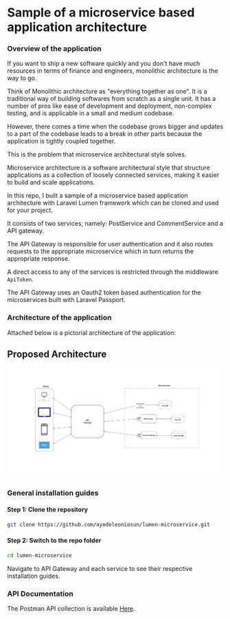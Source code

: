 # Sample of a microservice based application architecture

### Overview of the application
If you want to ship a new software quickly and you don't have much resources in terms of finance and engineers, monolithic architecture is the way to go.

Think of Monolithic architecture as "everything together as one". It is a traditional way of building softwares from scratch as a single unit. It has a number of pros like ease of development and deployment, non-complex testing,  and is applicable in a small and medium codebase.

However, there comes a time when the codebase grows bigger and updates to a part of the codebase leads to a break in other parts because the application is tightly coupled together.

This is the problem that microservice architectural style solves.

Microservice architecture is a software architectural style that structure applications as a collection of loosely connected services, making it easier to build and scale applications.

In this repo, I built a sample of a microservice based application architecture with Laravel Lumen framework which can be cloned and used for your project.

It consists of two services, namely: PostService and CommentService and a API gateway.

The API Gateway is responsible for user authentication and it also routes requests to the appropriate microservice which in turn returns the appropriate response.

A direct access to any of the services is restricted through the middleware `ApiToken`.

The API Gateway uses an Oauth2 token based authentication for the microservices built with Laravel Passport.

### Architecture of the application

Attached below is a pictorial architecture of the application:

## Proposed Architecture

![architecture](microservice-architecture.png)

### General installation guides

#### Step 1: Clone the repository

```bash
git clone https://github.com/ayodeleoniosun/lumen-microservice.git
```

#### Step 2: Switch to the repo folder

```bash
cd lumen-microservice
```

Navigate to API Gateway and each service to see their respective installation guides.

### API Documentation

The Postman API collection is available [Here](postman_collection.json). <br/>